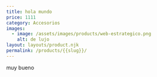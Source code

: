 ```yaml
---
title: hola mundo
price: 1111
category: Accesorios
images:
  - image: /assets/images/products/web-estrategico.png
    alt: de lujo
layout: layouts/product.njk
permalink: /products/{{slug}}/
---
```

muy bueno
